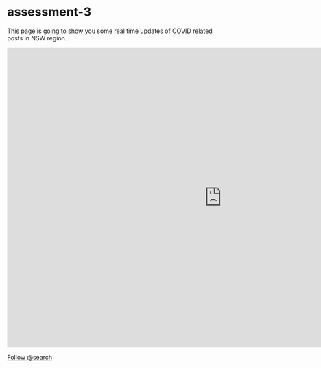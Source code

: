 # assessment-3

This page is going to show you some real time updates of COVID related posts in NSW region.

<iframe src="https://www.facebook.com/plugins/page.php?href=https%3A%2F%2Fwww.facebook.com%2FNewSouthWalesHealth%2F&tabs=timeline&width=1000&height=700&small_header=true&adapt_container_width=true&hide_cover=true&show_facepile=true&appId" width="1000" height="700" style="border:none;overflow:hidden" scrolling="no" frameborder="0" allowfullscreen="true" allow="autoplay; clipboard-write; encrypted-media; picture-in-picture; web-share"></iframe>

<a href="https://twitter.com/search?ref_src=twsrc%5Etfw" class="twitter-follow-button" data-size="large" data-show-count="false">Follow @search</a><script async src="https://platform.twitter.com/widgets.js" charset="utf-8"></script>
